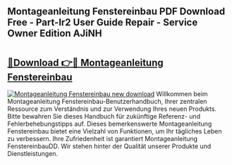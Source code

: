 ## Montageanleitung Fenstereinbau PDF Download Free - Part-Ir2 User Guide Repair - Service Owner Edition AJiNH

# <h2><a href="http://df75agm.blite.top/?on=Montageanleitung+Fenstereinbau">🔗Download 👉🔴 Montageanleitung Fenstereinbau</a></h2>

[![Montageanleitung Fenstereinbau new download](https://i.imgur.com/lujVjoI.png)](http://df75agm.blite.top/?on=Montageanleitung+Fenstereinbau)
Willkommen beim Montageanleitung Fenstereinbau-Benutzerhandbuch, Ihrer zentralen Ressource zum Verständnis und zur Verwendung Ihres neuen Produkts. Bitte bewahren Sie dieses Handbuch für zukünftige Referenz- und Fehlerbehebungstipps auf. Dieses bemerkenswerte Montageanleitung Fenstereinbau bietet eine Vielzahl von Funktionen, um Ihr tägliches Leben zu verbessern. Ihre Zufriedenheit ist garantiert Montageanleitung FenstereinbauDD. Wir stehen hinter der Qualität unserer Produkte und Dienstleistungen.

